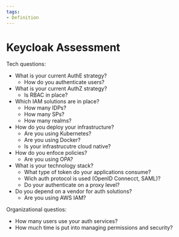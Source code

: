 ```yaml
---
tags:
- Definition
---
```

# Keycloak Assessment

Tech questions:
* What is your current AuthE strategy?
	* How do you authenticate users?
* What is your current AuthZ strategy?
	* Is RBAC in place?
* Which IAM solutions are in place?
	* How many IDPs?
	* How many SPs?
	* How many realms?
* How do you deploy your infrastructure?
	* Are you using Kubernetes?
	* Are you using Docker?
	* Is your infrastrucutre cloud native?
* How do you enfoce policies?
	* Are you using OPA?
* What is your technology stack?
	* What type of token do your applications consume?
	* Wich auth protocol is used (OpenID Connecct, SAML)?
	* Do your authenticate on a proxy level?
* Do you depend on a vendor for auth solutions?
	* Are you using AWS IAM?

Organizational questios:
* How many users use your auth services?
* How much time is put into managing permissions and security?